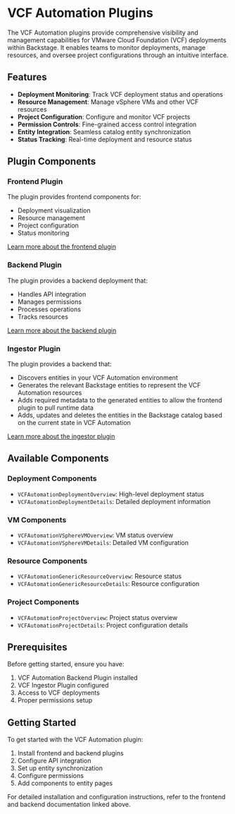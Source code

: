 # VCF Automation Plugins

The VCF Automation plugins provide comprehensive visibility and management capabilities for VMware Cloud Foundation (VCF) deployments within Backstage. It enables teams to monitor deployments, manage resources, and oversee project configurations through an intuitive interface.

## Features

- **Deployment Monitoring**: Track VCF deployment status and operations
- **Resource Management**: Manage vSphere VMs and other VCF resources
- **Project Configuration**: Configure and monitor VCF projects
- **Permission Controls**: Fine-grained access control integration
- **Entity Integration**: Seamless catalog entity synchronization
- **Status Tracking**: Real-time deployment and resource status

## Plugin Components

### Frontend Plugin
The plugin provides frontend components for:  
- Deployment visualization  
- Resource management  
- Project configuration  
- Status monitoring  

[Learn more about the frontend plugin](./frontend/about.md)

### Backend Plugin
The plugin provides a backend deployment that:  
- Handles API integration  
- Manages permissions  
- Processes operations  
- Tracks resources  

[Learn more about the backend plugin](./backend/about.md)

### Ingestor Plugin
The plugin provides a backend that:  
- Discovers entities in your VCF Automation environment  
- Generates the relevant Backstage entities to represent the VCF Automation resources  
- Adds required metadata to the generated entities to allow the frontend plugin to pull runtime data  
- Adds, updates and deletes the entities in the Backstage catalog based on the current state in VCF Automation
  
[Learn more about the ingestor plugin](./ingestor/about.md)
  
## Available Components

### Deployment Components
- `VCFAutomationDeploymentOverview`: High-level deployment status
- `VCFAutomationDeploymentDetails`: Detailed deployment information

### VM Components
- `VCFAutomationVSphereVMOverview`: VM status overview
- `VCFAutomationVSphereVMDetails`: Detailed VM configuration

### Resource Components
- `VCFAutomationGenericResourceOverview`: Resource status
- `VCFAutomationGenericResourceDetails`: Resource configuration

### Project Components
- `VCFAutomationProjectOverview`: Project status overview
- `VCFAutomationProjectDetails`: Project configuration details


## Prerequisites

Before getting started, ensure you have:

1. VCF Automation Backend Plugin installed
2. VCF Ingestor Plugin configured
3. Access to VCF deployments
4. Proper permissions setup

## Getting Started

To get started with the VCF Automation plugin:

1. Install frontend and backend plugins
2. Configure API integration
3. Set up entity synchronization
4. Configure permissions
5. Add components to entity pages

For detailed installation and configuration instructions, refer to the frontend and backend documentation linked above.

